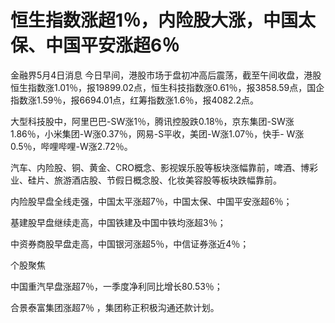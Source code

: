 # 恒生指数涨超1％，内险股大涨，中国太保、中国平安涨超6％

金融界5月4日消息
今日早间，港股市场于盘初冲高后震荡，截至午间收盘，港股恒生指数涨1.01％，报19899.02点，恒生科技指数涨0.61％，报3858.59点，国企指数涨1.59％，报6694.01点，红筹指数涨1.6％，报4082.2点。

大型科技股中，阿里巴巴-SW涨1％，腾讯控股跌0.18％，京东集团-SW涨1.86％，小米集团-W涨0.37％，网易-S平收，美团-W涨1.07％，快手-
W涨0.5％，哔哩哔哩-W涨2.72％。

汽车、内险股、铜、黄金、CRO概念、影视娱乐股等板块涨幅靠前，啤酒、博彩业、硅片、旅游酒店股、节假日概念股、化妆美容股等板块跌幅靠前。

内险股早盘全线走强，中国太平涨超7％，中国太保、中国平安涨超6％；

基建股早盘继续走高，中国铁建及中国中铁均涨超3％；

中资券商股早盘走高，中国银河涨超5％，中信证券涨近4％；

个股聚焦

中国重汽早盘涨超7％，一季度净利同比增长80.53％；

合景泰富集团涨超7％ ，集团称正积极沟通还款计划。

